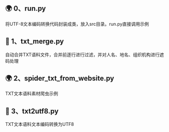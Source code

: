 ## 🌍 0、run.py
将UTF-8文本编码转换代码封装成类，放入src目录。run.py直接调用示例
## 🤩 1、txt_merge.py
自动合并TXT语料文件，合并前逐行进行过滤，并对人名、地名、组织机构进行遮码处理
## 🌍 2、spider_txt_from_website.py
TXT文本语料素材爬虫示例
## 🤩 3、txt2utf8.py
TXT文本语料文本编码转换为UTF8
